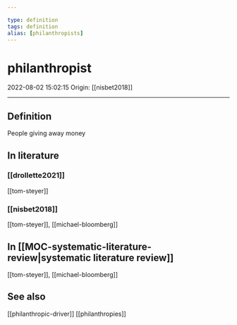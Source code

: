 ```yaml
---

type: definition
tags: definition
alias: [philanthropists]
---
```


# philanthropist

2022-08-02 15:02:15
Origin: [[nisbet2018]]

---

## Definition

People giving away money

## In literature

### [[drollette2021]]

[[tom-steyer]]

### [[nisbet2018]]

[[tom-steyer]], [[michael-bloomberg]]

## In [[MOC-systematic-literature-review|systematic literature review]]

[[tom-steyer]], [[michael-bloomberg]]

## See also

[[philanthropic-driver]]
[[philanthropies]]
